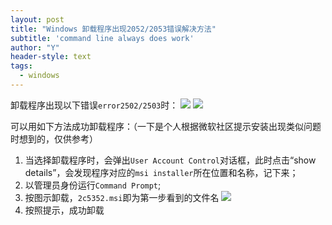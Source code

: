 ```yaml
---
layout: post
title: "Windows 卸载程序出现2052/2053错误解决方法"
subtitle: 'command line always does work'
author: "Y"
header-style: text
tags:
  - windows
---
```


卸载程序出现以下错误`error2502/2503`时：
![](https://happyd0ggie.github.io/img/uninstall_error_2052.png)
![](https://happyd0ggie.github.io/img/uninstall_error_2053.png)

可以用如下方法成功卸载程序：（一下是个人根据微软社区提示安装出现类似问题时想到的，仅供参考）

1. 当选择卸载程序时，会弹出`User Account Control`对话框，此时点击“show details”，会发现程序对应的`msi installer`所在位置和名称，记下来；
2. 以管理员身份运行`Command Prompt`;
3. 按图示卸载，`2c5352.msi`即为第一步看到的文件名
![](https://happyd0ggie.github.io/img/uninstall_using_msiexec.png)
4. 按照提示，成功卸载
